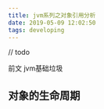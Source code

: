 ```yaml
---
title: jvm系列之对象引用分析
date: 2019-05-09 12:02:50
tags: developing
---
```


// todo

前文 jvm基础垃圾

## 对象的生命周期

